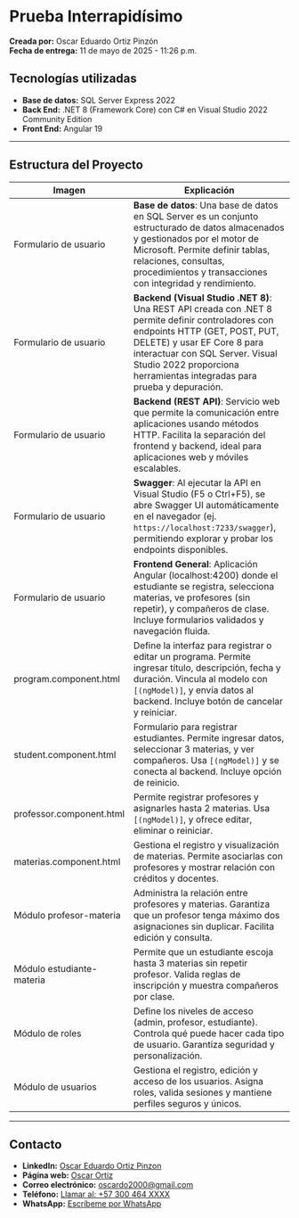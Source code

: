# Prueba Interrapidísimo

**Creada por:** Oscar Eduardo Ortiz Pinzón  
**Fecha de entrega:** 11 de mayo de 2025 - 11:26 p.m.

## Tecnologías utilizadas

- **Base de datos:** SQL Server Express 2022  
- **Back End:** .NET 8 (Framework Core) con C# en Visual Studio 2022 Community Edition  
- **Front End:** Angular 19  

---

## Estructura del Proyecto

| Imagen                 | Explicación |
|------------------------|------------|
| Formulario de usuario  | **Base de datos**: Una base de datos en SQL Server es un conjunto estructurado de datos almacenados y gestionados por el motor de Microsoft. Permite definir tablas, relaciones, consultas, procedimientos y transacciones con integridad y rendimiento. |
| Formulario de usuario  | **Backend (Visual Studio .NET 8)**: Una REST API creada con .NET 8 permite definir controladores con endpoints HTTP (GET, POST, PUT, DELETE) y usar EF Core 8 para interactuar con SQL Server. Visual Studio 2022 proporciona herramientas integradas para prueba y depuración. |
| Formulario de usuario  | **Backend (REST API)**: Servicio web que permite la comunicación entre aplicaciones usando métodos HTTP. Facilita la separación del frontend y backend, ideal para aplicaciones web y móviles escalables. |
| Formulario de usuario  | **Swagger**: Al ejecutar la API en Visual Studio (F5 o Ctrl+F5), se abre Swagger UI automáticamente en el navegador (ej. `https://localhost:7233/swagger`), permitiendo explorar y probar los endpoints disponibles. |
| Formulario de usuario  | **Frontend General**: Aplicación Angular (localhost:4200) donde el estudiante se registra, selecciona materias, ve profesores (sin repetir), y compañeros de clase. Incluye formularios validados y navegación fluida. |
| program.component.html | Define la interfaz para registrar o editar un programa. Permite ingresar título, descripción, fecha y duración. Vincula al modelo con `[(ngModel)]`, y envía datos al backend. Incluye botón de cancelar y reiniciar. |
| student.component.html | Formulario para registrar estudiantes. Permite ingresar datos, seleccionar 3 materias, y ver compañeros. Usa `[(ngModel)]` y se conecta al backend. Incluye opción de reinicio. |
| professor.component.html | Permite registrar profesores y asignarles hasta 2 materias. Usa `[(ngModel)]`, y ofrece editar, eliminar o reiniciar. |
| materias.component.html | Gestiona el registro y visualización de materias. Permite asociarlas con profesores y mostrar relación con créditos y docentes. |
| Módulo profesor-materia | Administra la relación entre profesores y materias. Garantiza que un profesor tenga máximo dos asignaciones sin duplicar. Facilita edición y consulta. |
| Módulo estudiante-materia | Permite que un estudiante escoja hasta 3 materias sin repetir profesor. Valida reglas de inscripción y muestra compañeros por clase. |
| Módulo de roles         | Define los niveles de acceso (admin, profesor, estudiante). Controla qué puede hacer cada tipo de usuario. Garantiza seguridad y personalización. |
| Módulo de usuarios      | Gestiona el registro, edición y acceso de los usuarios. Asigna roles, valida sesiones y mantiene perfiles seguros y únicos. |

---

## Contacto

- **LinkedIn:** [Oscar Eduardo Ortiz Pinzon](https://www.linkedin.com/in/oscardo2000/)
- **Página web:** [Oscar Ortiz](https://oscardo.github.io/) <!-- reemplaza con tu URL real -->
- **Correo electrónico:** [oscardo2000@gmail.com](mailto:oscardo2000@gmail.com)
- **Teléfono:** [Llamar al: +57 300 464 XXXX](tel:+573004642976)
- **WhatsApp:** [Escríbeme por WhatsApp](https://wa.me/573004642976)


